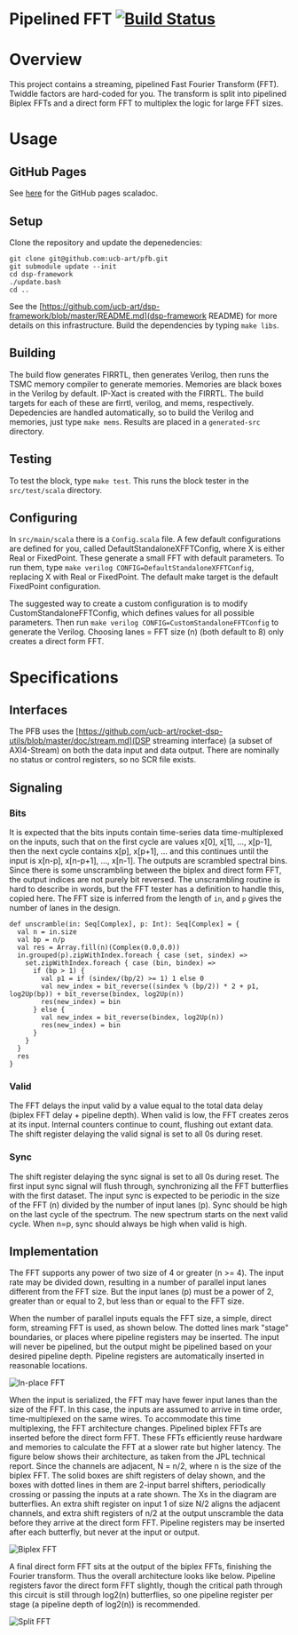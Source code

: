 Pipelined FFT [![Build Status](https://travis-ci.org/ucb-art/fft.svg?branch=master)](https://travis-ci.org/ucb-art/fft)
=======================

# Overview

This project contains a streaming, pipelined Fast Fourier Transform (FFT).
Twiddle factors are hard-coded for you.
The transform is split into pipelined Biplex FFTs and a direct form FFT to multiplex the logic for large FFT sizes.

# Usage

## GitHub Pages

See [here](https://ucb-art.github.io/fft/latest/api/) for the GitHub pages scaladoc.

## Setup

Clone the repository and update the depenedencies:

```
git clone git@github.com:ucb-art/pfb.git
git submodule update --init
cd dsp-framework
./update.bash
cd ..
```

See the [https://github.com/ucb-art/dsp-framework/blob/master/README.md](dsp-framework README) for more details on this infrastructure.
Build the dependencies by typing `make libs`.

## Building

The build flow generates FIRRTL, then generates Verilog, then runs the TSMC memory compiler to generate memories.
Memories are black boxes in the Verilog by default.
IP-Xact is created with the FIRRTL.
The build targets for each of these are firrtl, verilog, and mems, respectively.
Depedencies are handled automatically, so to build the Verilog and memories, just type `make mems`.
Results are placed in a `generated-src` directory.

## Testing

To test the block, type `make test`.
This runs the block tester in the `src/test/scala` directory.

## Configuring

In `src/main/scala` there is a `Config.scala` file.
A few default configurations are defined for you, called DefaultStandaloneXFFTConfig, where X is either Real or FixedPoint.
These generate a small FFT with default parameters.
To run them, type `make verilog CONFIG=DefaultStandaloneXFFTConfig`, replacing X with Real or FixedPoint.
The default make target is the default FixedPoint configuration.

The suggested way to create a custom configuration is to modify CustomStandaloneFFTConfig, which defines values for all possible parameters.
Then run `make verilog CONFIG=CustomStandaloneFFTConfig` to generate the Verilog.
Choosing lanes = FFT size (n) (both default to 8) only creates a direct form FFT.

# Specifications

## Interfaces

The PFB uses the [https://github.com/ucb-art/rocket-dsp-utils/blob/master/doc/stream.md](DSP streaming interface) (a subset of AXI4-Stream) on both the data input and data output.
There are nominally no status or control registers, so no SCR file exists.

## Signaling

### Bits

It is expected that the bits inputs contain time-series data time-multiplexed on the inputs, such that on the first cycle are values x[0], x[1], …, x[p-1], then the next cycle contains x[p], x[p+1], … and this continues until the input is x[n-p], x[n-p+1], …, x[n-1]. 
The outputs are scrambled spectral bins. 
Since there is some unscrambling between the biplex and direct form FFT, the output indices are not purely bit reversed. 
The unscrambling routine is hard to describe in words, but the FFT tester has a definition to handle this, copied here.
The FFT size is inferred from the length of `in`, and `p` gives the number of lanes in the design.

```
def unscramble(in: Seq[Complex], p: Int): Seq[Complex] = {
  val n = in.size
  val bp = n/p
  val res = Array.fill(n)(Complex(0.0,0.0))
  in.grouped(p).zipWithIndex.foreach { case (set, sindex) =>
    set.zipWithIndex.foreach { case (bin, bindex) =>
      if (bp > 1) {
        val p1 = if (sindex/(bp/2) >= 1) 1 else 0
        val new_index = bit_reverse((sindex % (bp/2)) * 2 + p1, log2Up(bp)) + bit_reverse(bindex, log2Up(n))
        res(new_index) = bin
      } else {
        val new_index = bit_reverse(bindex, log2Up(n))
        res(new_index) = bin
      }
    }
  }
  res
}
```

### Valid

The FFT delays the input valid by a value equal to the total data delay (biplex FFT delay + pipeline depth).
When valid is low, the FFT creates zeros at its input.
Internal counters continue to count, flushing out extant data.
The shift register delaying the valid signal is set to all 0s during reset.

### Sync

The shift register delaying the sync signal is set to all 0s during reset.
The first input sync signal will flush through, synchronizing all the FFT butterflies with the first dataset. 
The input sync is expected to be periodic in the size of the FFT (n) divided by the number of input lanes (p). 
Sync should be high on the last cycle of the spectrum. 
The new spectrum starts on the next valid cycle. 
When n=p, sync should always be high when valid is high.

## Implementation

The FFT supports any power of two size of 4 or greater (n >= 4). 
The input rate may be divided down, resulting in a number of parallel input lanes different from the FFT size. 
But the input lanes (p) must be a power of 2, greater than or equal to 2, but less than or equal to the FFT size. 

When the number of parallel inputs equals the FFT size, a simple, direct form, streaming FFT is used, as shown below. 
The dotted lines mark "stage" boundaries, or places where pipeline registers may be inserted. 
The input will never be pipelined, but the output might be pipelined based on your desired pipeline depth. 
Pipeline registers are automatically inserted in reasonable locations.

![In-place FFT](/doc/inplacefft.png?raw=true)

When the input is serialized, the FFT may have fewer input lanes than the size of the FFT. 
In this case, the inputs are assumed to arrive in time order, time-multiplexed on the same wires. 
To accommodate this time multiplexing, the FFT architecture changes. 
Pipelined biplex FFTs are inserted before the direct form FFT. 
These FFTs efficiently reuse hardware and memories to calculate the FFT at a slower rate but higher latency. 
The figure below shows their architecture, as taken from the JPL technical report. 
Since the channels are adjacent, N = n/2, where n is the size of the biplex FFT. 
The solid boxes are shift registers of delay shown, and the boxes with dotted lines in them are 2-input barrel shifters, periodically crossing or passing the inputs at a rate shown. 
The Xs in the diagram are butterflies. 
An extra shift register on input 1 of size N/2 aligns the adjacent channels, and extra shift registers of n/2 at the output unscramble the data before they arrive at the direct form FFT. 
Pipeline registers may be inserted after each butterfly, but never at the input or output.

![Biplex FFT](/doc/biplexfft.png?raw=true)

A final direct form FFT sits at the output of the biplex FFTs, finishing the Fourier transform. 
Thus the overall architecture looks like below. 
Pipeline registers favor the direct form FFT slightly, though the critical path through this circuit is still through log2(n) butterflies, so one pipeline register per stage (a pipeline depth of log2(n)) is recommended.

![Split FFT](/doc/splitfft.png?raw=true)


